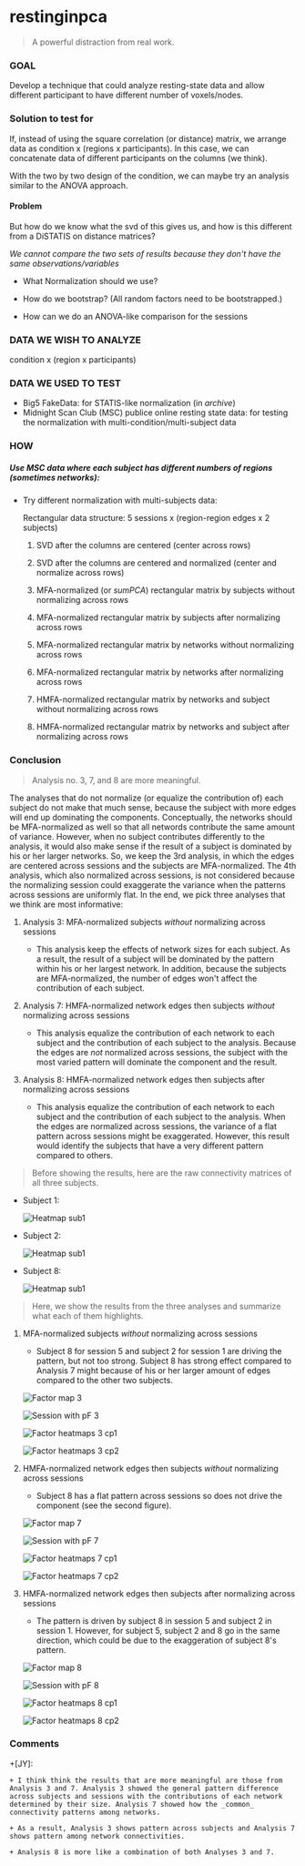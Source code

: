 # restinginpca

> A powerful distraction from real work.

### GOAL
Develop a technique that could analyze resting-state data and allow different participant to have different number of voxels/nodes.

### Solution to test for
If, instead of using the square correlation (or distance) matrix, we arrange data as condition x (regions x participants). In this case, we can concatenate data of different participants on the columns (we think).

With the two by two design of the condition, we can maybe try an analysis similar to the ANOVA approach.

#### Problem
But how do we know what the svd of this gives us, and how is this different from a DiSTATIS on distance matrices?

_We cannot compare the two sets of results because they don't have the same observations/variables_

+ What Normalization should we use?

+ How do we bootstrap? (All random factors need to be bootstrapped.)
+ How can we do an ANOVA-like comparison for the sessions

### DATA WE WISH TO ANALYZE
condition x (region x participants)

### DATA WE USED TO TEST
+ Big5 FakeData: for STATIS-like normalization (in _archive_)
+ Midnight Scan Club (MSC) publice online resting state data: for testing the normalization with multi-condition/multi-subject data

### HOW
##### Use MSC data where each subject has different numbers of regions (sometimes networks):

+ Try different normalization with multi-subjects data:

  Rectangular data structure: 5 sessions x (region-region edges x 2 subjects)

  1. SVD after the columns are centered (center across rows)

  2. SVD after the columns are centered and normalized (center and normalize across rows)

  3. MFA-normalized  (or _sumPCA_) rectangular matrix by subjects without normalizing across rows

  4. MFA-normalized rectangular matrix by subjects after normalizing across rows

  5. MFA-normalized rectangular matrix by networks without normalizing across rows

  6. MFA-normalized rectangular matrix by networks after normalizing across rows

  7. HMFA-normalized rectangular matrix by networks and subject without normalizing across rows

  8. HMFA-normalized rectangular matrix by networks and subject after normalizing across rows

### Conclusion

> Analysis no. 3, 7, and 8 are more meaningful.

The analyses that do not normalize (or equalize the contribution of) each subject do not make that much sense, because the subject with more edges will end up dominating the components. Conceptually, the networks should be MFA-normalized as well so that all networds contribute the same amount of variance. However, when no subject contributes differently to the analysis, it would also make sense if the result of a subject is dominated by his or her larger networks. So, we keep the 3rd analysis, in which the edges are centered across sessions and the subjects are MFA-normalized. The 4th analysis, which also normalized across sessions, is not considered because the normalizing session could exaggerate the variance when the patterns across sessions are uniformly flat. In the end, we pick three analyses that we think are most informative:

1. Analysis 3: MFA-normalized subjects _without_ normalizing across sessions

	+ This analysis keep the effects of network sizes for each subject. As a result, the result of a subject will be dominated by the pattern within his or her largest network. In addition, because the subjects are MFA-normalized, the number of edges won't affect the contribution of each subject.

2. Analysis 7: HMFA-normalized network edges then subjects _without_ normalizing across sessions

	+ This analysis equalize the contribution of each network to each subject and the contribution of each subject to the analysis. Because the edges are _not_ normalized across sessions, the subject with the most varied pattern will dominate the component and the result.

3. Analysis 8: HMFA-normalized network edges then subjects after normalizing across sessions

	+ This analysis equalize the contribution of each network to each subject and the contribution of each subject to the analysis. When the edges are normalized across sessions, the variance of a flat pattern across sessions might be exaggerated. However, this result would identify the subjects that have a very different pattern compared to others.

> Before showing the results, here are the raw connectivity matrices of all three subjects.

+ Subject 1:

	![Heatmap sub1](https://github.com/mychan24/restinginpca/blob/master/res_MuSu/5_%5BNA%2C%20c%2C%20MFA_NetEdge%5D/MSC_010208/MuSu__NA%2C_c%2C_MFA_NetEdge__files/figure-markdown_github/plot_all_sub_session_hmap-1.png)

+ Subject 2:
	
	![Heatmap sub1](https://github.com/mychan24/restinginpca/blob/master/res_MuSu/5_%5BNA%2C%20c%2C%20MFA_NetEdge%5D/MSC_010208/MuSu__NA%2C_c%2C_MFA_NetEdge__files/figure-markdown_github/plot_all_sub_session_hmap-2.png)

+ Subject 8:
	
	![Heatmap sub1](https://github.com/mychan24/restinginpca/blob/master/res_MuSu/5_%5BNA%2C%20c%2C%20MFA_NetEdge%5D/MSC_010208/MuSu__NA%2C_c%2C_MFA_NetEdge__files/figure-markdown_github/plot_all_sub_session_hmap-3.png)

> Here, we show the results from the three analyses and summarize what each of them highlights.

1. MFA-normalized subjects _without_ normalizing across sessions

	+ Subject 8 for session 5 and subject 2 for session 1 are driving the pattern, but not too strong. Subject 8 has strong effect compared to Analysis 7 might because of his or her larger amount of edges compared to the other two subjects.

	![Factor map 3](https://github.com/mychan24/restinginpca/blob/master/res_MuSu/3_%5BNA%2C%20c%2C%20MFA_subs%5D/MSC_010208/MuSu__NA%2C_c%2C_MFA_subs__files/figure-markdown_github/grid_f_netedgeCI_plot-1.png)

	![Session with pF 3](https://github.com/mychan24/restinginpca/blob/master/res_MuSu/3_%5BNA%2C%20c%2C%20MFA_subs%5D/MSC_010208/MuSu__NA%2C_c%2C_MFA_subs__files/figure-markdown_github/plot_pf_sess-1.png)

	![Factor heatmaps 3 cp1](https://github.com/mychan24/restinginpca/blob/master/res_MuSu/3_%5BNA%2C%20c%2C%20MFA_subs%5D/MSC_010208/MuSu__NA%2C_c%2C_MFA_subs__files/figure-markdown_github/grid_smheat_sigfj1-1.png)

	![Factor heatmaps 3 cp2](https://github.com/mychan24/restinginpca/blob/master/res_MuSu/3_%5BNA%2C%20c%2C%20MFA_subs%5D/MSC_010208/MuSu__NA%2C_c%2C_MFA_subs__files/figure-markdown_github/grid_smheat_sigfj2-1.png)

2. HMFA-normalized network edges then subjects _without_ normalizing across sessions

	+ Subject 8 has a flat pattern across sessions so does not drive the component (see the second figure).

	![Factor map 7](https://github.com/mychan24/restinginpca/blob/master/res_MuSu/7_%5BNA%2C%20c%2C%20HMFA%5D/MSC010208/MuSu__NA%2C_c%2C_HMFA__files/figure-markdown_github/grid_f_netedgeCI_plot-1.png)

	![Session with pF 7](https://github.com/mychan24/restinginpca/blob/master/res_MuSu/7_%5BNA%2C%20c%2C%20HMFA%5D/MSC010208/MuSu__NA%2C_c%2C_HMFA__files/figure-markdown_github/plot_pf_sess-1.png)

	![Factor heatmaps 7 cp1](https://github.com/mychan24/restinginpca/blob/master/res_MuSu/7_%5BNA%2C%20c%2C%20HMFA%5D/MSC010208/MuSu__NA%2C_c%2C_HMFA__files/figure-markdown_github/grid_smheat_sigfj1-1.png)

	![Factor heatmaps 7 cp2](https://github.com/mychan24/restinginpca/blob/master/res_MuSu/7_%5BNA%2C%20c%2C%20HMFA%5D/MSC010208/MuSu__NA%2C_c%2C_HMFA__files/figure-markdown_github/grid_smheat_sigfj2-1.png)

3. HMFA-normalized network edges then subjects after normalizing across sessions

	+ The pattern is driven by subject 8 in session 5 and subject 2 in session 1. However, for subject 5, subject 2 and 8 go in the same direction, which could be due to the exaggeration of subject 8's pattern.

	![Factor map 8](https://github.com/mychan24/restinginpca/blob/master/res_MuSu/8_%5BNA%2C%20n%2C%20HMFA%5D/MSC010208/MuSu__NA%2C_n%2C_HMFA__files/figure-markdown_github/grid_f_netedgeCI_plot-1.png)

	![Session with pF 8](https://github.com/mychan24/restinginpca/blob/master/res_MuSu/8_%5BNA%2C%20n%2C%20HMFA%5D/MSC010208/MuSu__NA%2C_n%2C_HMFA__files/figure-markdown_github/plot_pf_sess-1.png)

	![Factor heatmaps 8 cp1](https://github.com/mychan24/restinginpca/blob/master/res_MuSu/8_%5BNA%2C%20n%2C%20HMFA%5D/MSC010208/MuSu__NA%2C_n%2C_HMFA__files/figure-markdown_github/grid_smheat_sigfj1-1.png)

	![Factor heatmaps 8 cp2](https://github.com/mychan24/restinginpca/blob/master/res_MuSu/8_%5BNA%2C%20n%2C%20HMFA%5D/MSC010208/MuSu__NA%2C_n%2C_HMFA__files/figure-markdown_github/grid_smheat_sigfj2-1.png)

### Comments

+[JY]:

	+ I think think the results that are more meaningful are those from Analysis 3 and 7. Analysis 3 showed the general pattern difference across subjects and sessions with the contributions of each network determined by their size. Analysis 7 showed how the _common_ connectivity patterns among networks.

	+ As a result, Analysis 3 shows pattern across subjects and Analysis 7 shows pattern among network connectivities.

	+ Analysis 8 is more like a combination of both Analyses 3 and 7.
